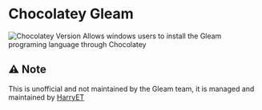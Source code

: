 ﻿# Chocolatey Gleam
![Chocolatey Version](https://img.shields.io/chocolatey/v/gleam)
Allows windows users to install the Gleam programing language through Chocolatey

## ⚠️ Note
This is unofficial and not maintained by the Gleam team, it is managed and maintained by [HarryET](https://github.com/harryet)